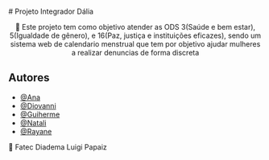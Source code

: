 <p align="center">
    <img src="">
</p>
# Projeto Integrador Dália

<p align="center">
🔎 Este projeto tem como objetivo atender as ODS 3(Saúde e bem estar), 5(Igualdade de gênero), e 16(Paz, justiça e instituições eficazes), sendo um sistema web de calendario menstrual que tem por objetivo ajudar mulheres a realizar denuncias de forma discreta
</p>

## Autores
- [@Ana](https://github.com/ana-bia07)
- [@Diovanni](https://github.com/)
- [@Guiherme](https://github.com/GuilhermeSouza198)
- [@Natali](https://github.com/nouveauromance)
- [@Rayane](https://github.com/RayaneBarrosM)

📍 Fatec Diadema Luigi Papaiz 
